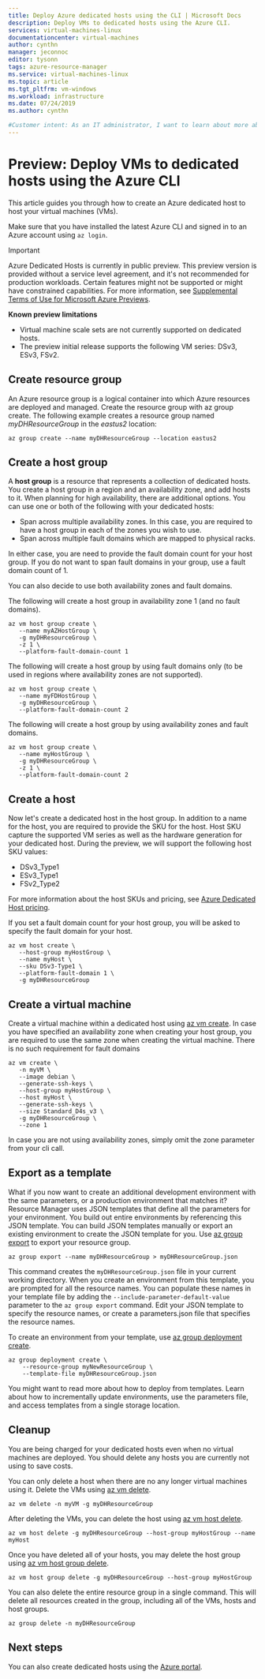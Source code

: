 ```yaml
---
title: Deploy Azure dedicated hosts using the CLI | Microsoft Docs
description: Deploy VMs to dedicated hosts using the Azure CLI.
services: virtual-machines-linux
documentationcenter: virtual-machines
author: cynthn
manager: jeconnoc
editor: tysonn
tags: azure-resource-manager
ms.service: virtual-machines-linux
ms.topic: article
ms.tgt_pltfrm: vm-windows
ms.workload: infrastructure
ms.date: 07/24/2019
ms.author: cynthn

#Customer intent: As an IT administrator, I want to learn about more about using a dedicated host for my Azure virtual machines
---
```


# Preview: Deploy VMs to dedicated hosts using the Azure CLI
 

This article guides you through how to create an Azure dedicated host to host your virtual machines (VMs). 

Make sure that you have installed the latest Azure CLI and signed in to an Azure account using `az login`. 

> [!IMPORTANT]
> Azure Dedicated Hosts is currently in public preview.
> This preview version is provided without a service level agreement, and it's not recommended for production workloads. Certain features might not be supported or might have constrained capabilities. 
> For more information, see [Supplemental Terms of Use for Microsoft Azure Previews](https://azure.microsoft.com/support/legal/preview-supplemental-terms/).
>
> **Known preview limitations**
> - Virtual machine scale sets are not currently supported on dedicated hosts.
> - The preview initial release supports the following VM series: DSv3, ESv3, FSv2. 
 

## Create resource group 
An Azure resource group is a logical container into which Azure resources are deployed and managed. Create the resource group with az group create. The following example creates a resource group named *myDHResourceGroup* in the *eastus2* location: 

```azurecli-interactive
az group create --name myDHResourceGroup --location eastus2 
```
 
## Create a host group 

A **host group** is a resource that represents a collection of dedicated hosts. You create a host group in a region and an availability zone, and add hosts to it. When planning for high availability, there are additional options. You can use one or both of the following with your dedicated hosts: 
- Span across multiple availability zones. In this case, you are required to have a host group in each of the zones you wish to use.
- Span across multiple fault domains which are mapped to physical racks. 
 
In either case, you are need to provide the fault domain count for your host group. If you do not want to span fault domains in your group, use a fault domain count of 1. 

You can also decide to use both availability zones and fault domains. 

 
The following will create a host group in availability zone 1 (and no fault domains).

```azurecli-interactive 
az vm host group create \
   --name myAZHostGroup \
   -g myDHResourceGroup \
   -z 1 \
   --platform-fault-domain-count 1 
```
 
The following will create a host group by using fault domains only (to be used in regions where availability zones are not supported). 

```azurecli-interactive 
az vm host group create \
   --name myFDHostGroup \
   -g myDHResourceGroup \
   --platform-fault-domain-count 2 
```
 
The following will create a host group by using availability zones and fault domains. 

```azurecli-interactive 
az vm host group create \
   --name myHostGroup \
   -g myDHResourceGroup \
   -z 1 \
   --platform-fault-domain-count 2 
``` 
 
## Create a host 

Now let's create a dedicated host in the host group. In addition to a name for the host, you are required to provide the SKU for the host. Host SKU capture the supported VM series as well as the hardware generation for your dedicated host.  During the preview, we will support the following host SKU values:

- DSv3_Type1
- ESv3_Type1
- FSv2_Type2

For more information about the host SKUs and pricing, see [Azure Dedicated Host pricing](https://aka.ms/ADHPricing).

If you set a fault domain count for your host group, you will be asked to specify the fault domain for your host.  

```azurecli-interactive
az vm host create \
   --host-group myHostGroup \
   --name myHost \
   --sku DSv3-Type1 \
   --platform-fault-domain 1 \
   -g myDHResourceGroup
```


 
## Create a virtual machine 
Create a virtual machine within a dedicated host using [az vm create](/cli/azure/vm#az-vm-create). 
In case you have specified an availability zone when creating your host group, you are required to use the same zone when creating the virtual machine. There is no such requirement for fault domains  

```azurecli-interactive 
az vm create \
   -n myVM \
   --image debian \
   --generate-ssh-keys \
   --host-group myHostGroup \
   --host myHost \
   --generate-ssh-keys \
   --size Standard_D4s_v3 \
   -g myDHResourceGroup \
   --zone 1
```
 
In case you are not using availability zones, simply omit the zone parameter from your cli call. 
 
 
## Export as a template 

What if you now want to create an additional development environment with the same parameters, or a production environment that matches it? Resource Manager uses JSON templates that define all the parameters for your environment. You build out entire environments by referencing this JSON template. You can build JSON templates manually or export an existing environment to create the JSON template for you. Use [az group export](/cli/azure/group#az-group-export) to export your resource group.

```azurecli-interactive
az group export --name myDHResourceGroup > myDHResourceGroup.json 
```

This command creates the `myDHResourceGroup.json` file in your current working directory. When you create an environment from this template, you are prompted for all the resource names. You can populate these names in your template file by adding the `--include-parameter-default-value` parameter to the `az group export` command. Edit your JSON template to specify the resource names, or create a parameters.json file that specifies the resource names.
 
To create an environment from your template, use [az group deployment create](/cli/azure/group/deployment#az-group-deployment-create).

```azurecli-interactive
az group deployment create \ 
    --resource-group myNewResourceGroup \ 
    --template-file myDHResourceGroup.json 
```

You might want to read more about how to deploy from templates. Learn about how to incrementally update environments, use the parameters file, and access templates from a single storage location. 


## Cleanup 

You are being charged for your dedicated hosts even when no virtual machines are deployed. You should delete any hosts you are currently not using to save costs.  

You can only delete a host when there are no any longer virtual machines using it. Delete the VMs using [az vm delete](/cli/azure/vm#az-vm-delete).

```azurecli-interactive
az vm delete -n myVM -g myDHResourceGroup
```

After deleting the VMs, you can delete the host using [az vm host delete](/cli/azure/vm#az-vm-host-delete).

```azurecli-interactive 
az vm host delete -g myDHResourceGroup --host-group myHostGroup --name myHost 
```
 
Once you have deleted all of your hosts, you may delete the host group using [az vm host group delete](/cli/azure/vm#az-vm-host-group-delete).  
 
```azurecli-interactive
az vm host group delete -g myDHResourceGroup --host-group myHostGroup  
```
 
You can also delete the entire resource group in a single command. This will delete all resources created in the group, including all of the VMs, hosts and host groups.
 
```azurecli-interactive
az group delete -n myDHResourceGroup 
```

## Next steps

You can also create dedicated hosts using the [Azure portal](dedicated-hosts-portal.md).